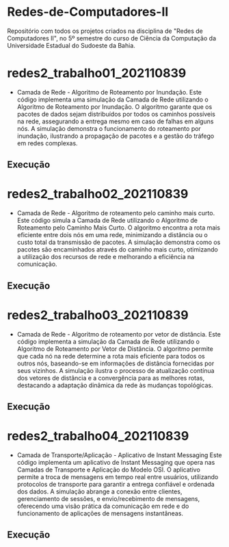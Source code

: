 # Redes-de-Computadores-II
Repositório com todos os projetos criados na disciplina de "Redes de Computadores II", no 5º semestre do curso de Ciência da Computação da Universidade Estadual do Sudoeste da Bahia.

# redes2_trabalho01_202110839
- Camada de Rede - Algoritmo de Roteamento por Inundação.
  Este código implementa uma simulação da Camada de Rede utilizando o Algoritmo de Roteamento por Inundação. O algoritmo garante que os pacotes de dados sejam distribuídos por todos os caminhos possíveis na rede, assegurando a entrega mesmo em caso de falhas em alguns nós. A simulação demonstra o funcionamento do roteamento por inundação, ilustrando a propagação de pacotes e a gestão do tráfego em redes complexas.
  
## Execução

# redes2_trabalho02_202110839
- Camada de Rede - Algoritmo de roteamento pelo caminho mais curto.
  Este código simula a Camada de Rede utilizando o Algoritmo de Roteamento pelo Caminho Mais Curto. O algoritmo encontra a rota mais eficiente entre dois nós em uma rede, minimizando a distância ou o custo total da transmissão de pacotes. A simulação demonstra como os pacotes são encaminhados através do caminho mais curto, otimizando a utilização dos recursos de rede e melhorando a eficiência na comunicação.
   
## Execução

# redes2_trabalho03_202110839
- Camada de Rede - Algoritmo de roteamento por vetor de distância.
  Este código implementa a simulação da Camada de Rede utilizando o Algoritmo de Roteamento por Vetor de Distância. O algoritmo permite que cada nó na rede determine a rota mais eficiente para todos os outros nós, baseando-se em informações de distância fornecidas por seus vizinhos. A simulação ilustra o processo de atualização contínua dos vetores de distância e a convergência para as melhores rotas, destacando a adaptação dinâmica da rede às mudanças topológicas.
  
## Execução

# redes2_trabalho04_202110839
- Camada de Transporte/Aplicação - Aplicativo de Instant Messaging
Este código implementa um aplicativo de Instant Messaging que opera nas Camadas de Transporte e Aplicação do Modelo OSI. O aplicativo permite a troca de mensagens em tempo real entre usuários, utilizando protocolos de transporte para garantir a entrega confiável e ordenada dos dados. A simulação abrange a conexão entre clientes, gerenciamento de sessões, e envio/recebimento de mensagens, oferecendo uma visão prática da comunicação em rede e do funcionamento de aplicações de mensagens instantâneas.

## Execução
